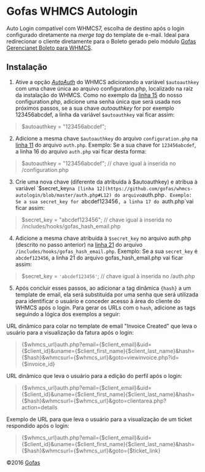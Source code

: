 # Gofas WHMCS Autologin
Auto Login compatível com WHMCS7, escolha de destino após o login configurado diretamente na _merge tag_ do template de e-mail.
Ideal para redirecionar o cliente diretamente para o Boleto gerado pelo módulo [Gofas Gerencianet Boleto para WHMCS](https://github.com/gofas/whmcs-gerencianet-boleto/).

## Instalação
1) Ative a opção [_AutoAuth_](http://docs.whmcs.com/AutoAuth) do WHMCS adicionando a variável `$autoauthkey` com uma chave única ao arquivo configuration.php, localizado na raíz da instalação do WHMCS. Como no exemplo da [linha 15](https://github.com/gofas/whmcs-autologin/blob/master/configuration.php#L15) do nosso configuration.php, adicione uma senha única que será usada nos próximos passos, se a sua chave _autoauthkey_ for por exemplo 123456abcdef, a linha da variável `$autoauthkey` vai ficar assim:
>$autoauthkey = "123456abcdef";

2) Adicione a mesma chave `$autoauthkey` do arquivo `configuration.php` na [linha 11](https://github.com/gofas/whmcs-autologin/blob/master/auth.php#L11) do arquivo `auth.php`. Exemplo: Se a sua chave for `123456abcdef`, a linha 16 do arquivo `auth.php` vai ficar desta forma:
>$autoauthkey = "123456abcdef"; // chave igual à inserida no /configuration.php

3) Crie uma nova chave (diferente da atribuída à $autoauthkey) e atribua à variável `$secret_key` na [linha 12](https://github.com/gofas/whmcs-autologin/blob/master/auth.php#L12) do arquivo `auth.php`. Exemplo: Se a sua secret_key for `abcdef123456`, a linha 17 do `auth.php`vai ficar assim:
> $secret_key =  "abcdef123456"; // chave igual à inserida no /includes/hooks/gofas_hash_email.php

4) Adicione a mesma chave atribuída à `$secret_key` no arquivo auth.php (descrito no passo anterior) na [linha 21](https://github.com/gofas/whmcs-autologin/blob/master/includes/hooks/gofas_hash_email.php#L21) do arquivo `/includes/hooks/gofas_hash_email.php`. Exemplo: Se a sua `secret_key` é `abcdef123456`, a linha 21 do arquivo gofas_hash_email.php vai ficar assim:
> 	$secret_key = `'abcdef123456'`; // chave igual à inserida no /auth.php

5) Após concluir esses passos, ao adicionar a tag dinâmica `{hash}` a um template de email, ela será substituída por uma senha que será utilizada para identificar o usuário e conceder acesso à área do cliente do WHMCS após o login. Para gerar os URLs com o `hash`, adicione as tags seguindo a lógica dos exemplos a seguir:

URL dinâmico para colar no template de email "Invoice Created" que leva o usuário para a visualização da fatura após o login:
> {$whmcs_url}auth.php?email={$client_email}&uid={$client_id}&uname={$client_first_name}{$client_last_name}&hash={$hash}&whmcsurl={$whmcs_url}&goto=viewinvoice.php?id={$invoice_id}

URL dinâmico que leva o usuário para a edição do perfil após o login:
> {$whmcs_url}auth.php?email={$client_email}&uid={$client_id}&uname={$client_first_name}{$client_last_name}&hash={$hash}&whmcsurl={$whmcs_url}&goto=clientarea.php?action=details

Exemplo de URL para que leva o usuário para a visualização de um ticket respondido após o login:
> {$whmcs_url}auth.php?email={$client_email}&uid={$client_id}&uname={$client_first_name}{$client_last_name}&hash={$hash}&whmcsurl={$whmcs_url}&goto={$ticket_link}

&copy;2016 [Gofas](https://gofas.net)
